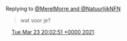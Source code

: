 Replying to [@MerelMorre and @NatuurlijkNFN](https://twitter.com/MerelMorre/status/1374342141942595590)

> wat voor je?

<img src="../../media/tweet.ico" width="12" /> [Tue Mar 23 20:02:51 +0000 2021](https://twitter.com/DromerDenker/status/1374451599192383490)
